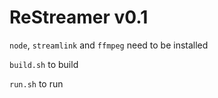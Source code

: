 # ReStreamer v0.1

`node`, `streamlink` and `ffmpeg` need to be installed

`build.sh` to build

`run.sh` to run